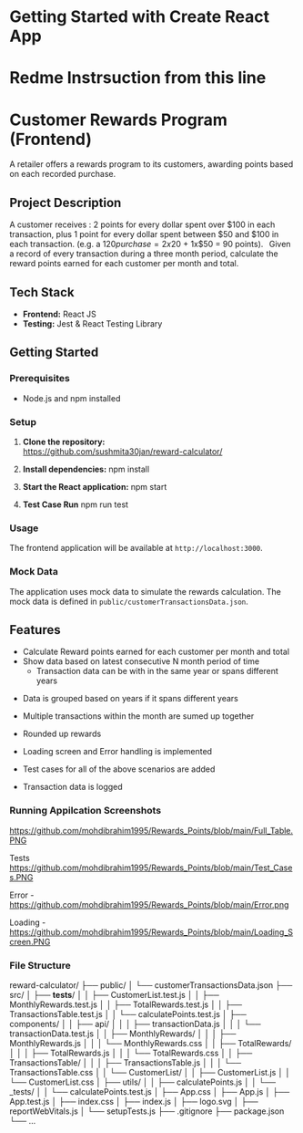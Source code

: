 # Getting Started with Create React App
# Redme Instrsuction from this line


# Customer Rewards Program (Frontend)

A retailer offers a rewards program to its customers, awarding points based on each recorded purchase.  

## Project Description

A customer receives : 2 points for every dollar spent over $100 in each transaction, plus 1 point for every dollar spent between $50 and $100 in each transaction. 
(e.g. a $120 purchase = 2x$20 + 1x$50 = 90 points). 
  
Given a record of every transaction during a three month period, calculate the reward points earned for each customer per month and total. 


## Tech Stack

- **Frontend:** React JS
- **Testing:** Jest & React Testing Library

## Getting Started

### Prerequisites

- Node.js and npm installed

### Setup

1. **Clone the repository:**    
https://github.com/sushmita30jan/reward-calculator/

2. **Install dependencies:**
   npm install

3. **Start the React application:**
   npm start

4. **Test Case Run**
    npm run test

### Usage

The frontend application will be available at `http://localhost:3000`.

### Mock Data

The application uses mock data to simulate the rewards calculation. The mock data is defined in `public/customerTransactionsData.json`.

## Features

- Calculate Reward points earned for each customer per month and total
- Show data based on latest consecutive N month period of time
  - Transaction data can be with in the same year or spans different years

* Data is grouped based on years if it spans different years
* Multiple transactions within the month are sumed up together
* Rounded up rewards

* Loading screen and Error handling is implemented
* Test cases for all of the above scenarios are added
* Transaction data is logged



### Running Appilcation Screenshots
https://github.com/mohdibrahim1995/Rewards_Points/blob/main/Full_Table.PNG

Tests 
https://github.com/mohdibrahim1995/Rewards_Points/blob/main/Test_Cases.PNG

Error - 
https://github.com/mohdibrahim1995/Rewards_Points/blob/main/Error.png

Loading - 
https://github.com/mohdibrahim1995/Rewards_Points/blob/main/Loading_Screen.PNG




### File Structure

reward-calculator/
├── public/
│   └── customerTransactionsData.json
├── src/
│   ├── __tests__/
│   │   ├── CustomerList.test.js
│   │   ├── MonthlyRewards.test.js
│   │   ├── TotalRewards.test.js
│   │   ├── TransactionsTable.test.js
│   │   └── calculatePoints.test.js
│   ├── components/
│   │   ├── api/
│   │   │   ├── transactionData.js
│   │   │   └── transactionData.test.js
│   │   ├── MonthlyRewards/
│   │   │   ├── MonthlyRewards.js
│   │   │   └── MonthlyRewards.css
│   │   ├── TotalRewards/
│   │   │   ├── TotalRewards.js
│   │   │   └── TotalRewards.css
│   │   ├── TransactionsTable/
│   │   │   ├── TransactionsTable.js
│   │   │   └── TransactionsTable.css
│   │   └── CustomerList/
│   │       ├── CustomerList.js
│   │       └── CustomerList.css
│   ├── utils/
│   │   ├── calculatePoints.js
│   │   └── _tests/
│   │       └── calculatePoints.test.js
│   ├── App.css
│   ├── App.js
│   ├── App.test.js
│   ├── index.css
│   ├── index.js
│   ├── logo.svg
│   ├── reportWebVitals.js
│   └── setupTests.js
├── .gitignore
├── package.json
└── ...
